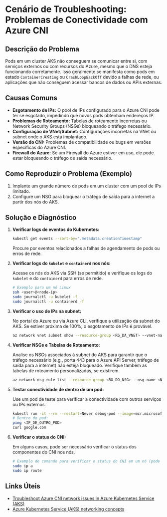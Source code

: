 # Cenário de Troubleshooting: Problemas de Conectividade com Azure CNI

## Descrição do Problema

Pods em um cluster AKS não conseguem se comunicar entre si, com serviços externos ou com recursos do Azure, mesmo que o DNS esteja funcionando corretamente. Isso geralmente se manifesta como pods em estado `ContainerCreating` ou `CrashLoopBackOff` devido a falhas de rede, ou aplicações que não conseguem acessar bancos de dados ou APIs externas.

## Causas Comuns

*   **Esgotamento de IPs:** O pool de IPs configurado para o Azure CNI pode ter se esgotado, impedindo que novos pods obtenham endereços IP.
*   **Problemas de Roteamento:** Tabelas de roteamento incorretas ou Network Security Groups (NSGs) bloqueando o tráfego necessário.
*   **Configuração de VNet/Subnet:** Configurações incorretas na VNet ou subnet onde o AKS está implantado.
*   **Versão do CNI:** Problemas de compatibilidade ou bugs em versões específicas do Azure CNI.
*   **Firewall do Azure:** Se um Firewall do Azure estiver em uso, ele pode estar bloqueando o tráfego de saída necessário.

## Como Reproduzir o Problema (Exemplo)

1.  Implante um grande número de pods em um cluster com um pool de IPs limitado.
2.  Configure um NSG para bloquear o tráfego de saída para a internet a partir dos nós do AKS.

## Solução e Diagnóstico

1.  **Verificar logs de eventos do Kubernetes:**

    ```bash
    kubectl get events --sort-by=".metadata.creationTimestamp"
    ```

    Procure por eventos relacionados a falhas de agendamento de pods ou erros de rede.

2.  **Verificar logs do `kubelet` e `containerd` nos nós:**

    Acesse os nós do AKS via SSH (se permitido) e verifique os logs do `kubelet` e do `containerd` para erros de rede.

    ```bash
    # Exemplo para um nó Linux
    ssh <user>@<node-ip>
    sudo journalctl -u kubelet -f
    sudo journalctl -u containerd -f
    ```

3.  **Verificar o uso de IPs na subnet:**

    No portal do Azure ou via Azure CLI, verifique a utilização da subnet do AKS. Se estiver próxima de 100%, o esgotamento de IPs é provável.

    ```bash
    az network vnet subnet show --resource-group <RG_DA_VNET> --vnet-name <NOME_DA_VNET> --name <NOME_DA_SUBNET> --query ipConfigurations.length
    ```

4.  **Verificar NSGs e Tabelas de Roteamento:**

    Analise os NSGs associados à subnet do AKS para garantir que o tráfego necessário (e.g., porta 443 para o Azure API Server, tráfego de saída para a internet) não esteja bloqueado. Verifique também as tabelas de roteamento personalizadas, se existirem.

    ```bash
    az network nsg rule list --resource-group <RG_DO_NSG> --nsg-name <NOME_DO_NSG> --output table
    ```

5.  **Testar conectividade de dentro de um pod:**

    Use um pod de teste para verificar a conectividade com outros serviços ou IPs externos.

    ```bash
    kubectl run -it --rm --restart=Never debug-pod --image=mcr.microsoft.com/aks/fundamental/base-ubuntu:v0.0.11 -- bash
    # Dentro do pod:
    ping <IP_DE_OUTRO_POD>
    curl google.com
    ```

6.  **Verificar o status do CNI:**

    Em alguns casos, pode ser necessário verificar o status dos componentes do CNI nos nós.

    ```bash
    # Exemplo de comando para verificar o status do CNI em um nó (pode variar)
    sudo ip a
    sudo ip route
    ```

## Links Úteis

*   [Troubleshoot Azure CNI network issues in Azure Kubernetes Service (AKS)](https://learn.microsoft.com/en-us/azure/aks/troubleshooting-azure-cni)
*   [Azure Kubernetes Service (AKS) networking concepts](https://learn.microsoft.com/en-us/azure/aks/concepts-network)

